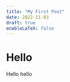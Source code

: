 ```yaml
---
title: "My First Post"
date: 2022-11-03
draft: true
enableLaTeX: false
---
```


# Hello

Hello hello
